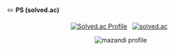
✏️ <b>PS (solved.ac)</b>

<div align="center">
  
 [![Solved.ac Profile](http://mazassumnida.wtf/api/v2/generate_badge?boj=harry0558)](https://solved.ac/harry0558/)
&nbsp; [![solved.ac](https://solvedac.junah.dev/v1/generate_badge?handle=harry0558)](https://solved.ac/profile/harry0558/arena)

&nbsp; ![mazandi profile](http://mazandi.herokuapp.com/api?handle=harry0558&theme=warm)


</div>
